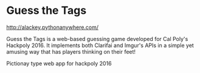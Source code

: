 # Guess the Tags
http://alackey.pythonanywhere.com/

Guess the Tags is a web-based guessing game developed for Cal Poly's Hackpoly 2016. It implements both Clarifai and Imgur's APIs in a simple yet amusing way that has players thinking on their feet!
      
Pictionay type web app for hackpoly 2016
